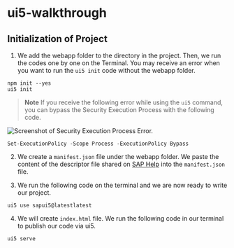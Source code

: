 ﻿# ui5-walkthrough

## Initialization of Project

1. We add the webapp folder to the directory in the project. Then, we run the codes one by one on the Terminal. You may receive an error when you want to run the `ui5 init` code without the webapp folder.

  ```
  npm init --yes
  ui5 init 
  ```
> **Note**
If you receive the following error while using the `ui5` command, you can bypass the Security Execution Process with the following code.
<img src="https://github.com/gokcensolmaz/ui5-walkthrough/assets/61111670/53269482-2ce8-43ac-b599-184199249f98" alt="Screenshot of Security Execution Process Error.">

```
Set-ExecutionPolicy -Scope Process -ExecutionPolicy Bypass
```

2. We create a `manifest.json` file under the webapp folder. We paste the content of the descriptor file shared on [SAP Help](https://help.sap.com/doc/saphelp_nw75/7.5.5/en-US/3a/9babace121497abea8f0ea66e156d9/content.htm?no_cache=true) into the `manifest.json` file.

3. We run the following code on the terminal and we are now ready to write our project.
```
ui5 use sapui5@latestlatest
```
4. We will create  `index.html` file. We run the following code in our terminal to publish our code via ui5.

```
ui5 serve
```
